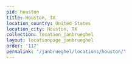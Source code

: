 ```yaml
---
pid: houston
title: Houston, TX
location_country: United States
location_city: Houston, TX
collection: location_janbrueghel
layout: locationpage_janbrueghel
order: '117'
permalink: "/janbrueghel/locations/houston/"
---
```

